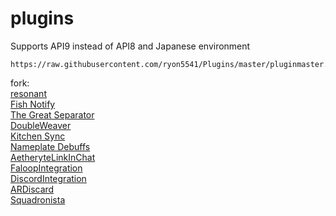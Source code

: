 # plugins
Supports API9 instead of API8 and Japanese environment
```
https://raw.githubusercontent.com/ryon5541/Plugins/master/pluginmaster.json
```
fork:  
[resonant](https://github.com/aulus-asina/resonant)  
[Fish Notify](https://github.com/carvelli)  
[The Great Separator](https://git.anna.lgbt/ascclemens/TheGreatSeparator)  
[DoubleWeaver](https://github.com/Bluefissure/DoubleWeaver)  
[Kitchen Sync](https://github.com/MidoriKami/)  
[Nameplate Debuffs](https://github.com/jherig/NamePlateDebuffs)  
[AetheryteLinkInChat](https://github.com/SlashNephy/Divination)  
[FaloopIntegration](https://github.com/SlashNephy/Divination)  
[DiscordIntegration](https://github.com/SlashNephy/Divination)  
[ARDiscard](https://git.carvel.li/liza/ARDiscard)  
[Squadronista](https://git.carvel.li/liza/Squadronista)